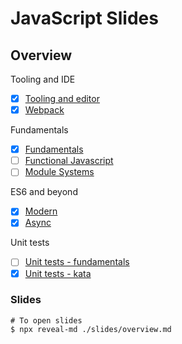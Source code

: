 # JavaScript Slides

## Overview

Tooling and IDE

- [x] [Tooling and editor](./slides/javaScript-tooling-and-editor.md)
- [x] [Webpack](./slides/javascript-webpack.md)

Fundamentals

- [x] [Fundamentals](./slides/javascript-fundamentals.md)
- [ ] [Functional Javascript](./slides/javascript-functional.md)
- [ ] [Module Systems](./slides/javascript-modules.md)

ES6 and beyond

- [x] [Modern](./slides/javascript-modern.md)
- [x] [Async](./slides/javascript-async.md)

Unit tests

- [ ] [Unit tests - fundamentals](./slides/javascript-unit-testing.md)
- [x] [Unit tests - kata](./slides/javascript-kata.md)

### Slides

```
# To open slides
$ npx reveal-md ./slides/overview.md
```
